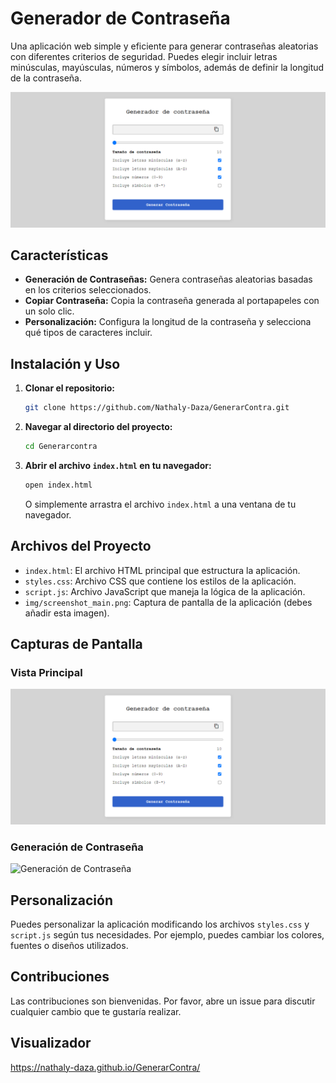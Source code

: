 # Generador de Contraseña

Una aplicación web simple y eficiente para generar contraseñas aleatorias con diferentes criterios de seguridad. Puedes elegir incluir letras minúsculas, mayúsculas, números y símbolos, además de definir la longitud de la contraseña.

![Vista principal de la aplicación](./img/principal.png)

## Características

- **Generación de Contraseñas:** Genera contraseñas aleatorias basadas en los criterios seleccionados.
- **Copiar Contraseña:** Copia la contraseña generada al portapapeles con un solo clic.
- **Personalización:** Configura la longitud de la contraseña y selecciona qué tipos de caracteres incluir.

## Instalación y Uso

1. **Clonar el repositorio:**
   ```bash
   git clone https://github.com/Nathaly-Daza/GenerarContra.git
   ```

2. **Navegar al directorio del proyecto:**
   ```bash
   cd Generarcontra
   ```

3. **Abrir el archivo `index.html` en tu navegador:**
   ```bash
   open index.html
   ```
   O simplemente arrastra el archivo `index.html` a una ventana de tu navegador.

## Archivos del Proyecto

- `index.html`: El archivo HTML principal que estructura la aplicación.
- `styles.css`: Archivo CSS que contiene los estilos de la aplicación.
- `script.js`: Archivo JavaScript que maneja la lógica de la aplicación.
- `img/screenshot_main.png`: Captura de pantalla de la aplicación (debes añadir esta imagen).

## Capturas de Pantalla

### Vista Principal

![Vista Principal](./img/principal.png)

### Generación de Contraseña

![Generación de Contraseña](./img/contraseña.png)


## Personalización

Puedes personalizar la aplicación modificando los archivos `styles.css` y `script.js` según tus necesidades. Por ejemplo, puedes cambiar los colores, fuentes o diseños utilizados.

## Contribuciones

Las contribuciones son bienvenidas. Por favor, abre un issue para discutir cualquier cambio que te gustaría realizar.

## Visualizador

https://nathaly-daza.github.io/GenerarContra/
